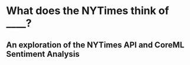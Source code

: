 # What does the NYTimes think of ____?
## An exploration of the NYTimes API and CoreML Sentiment Analysis
